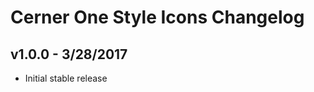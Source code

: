 Cerner One Style Icons Changelog
==========================

## v1.0.0 - 3/28/2017

* Initial stable release
